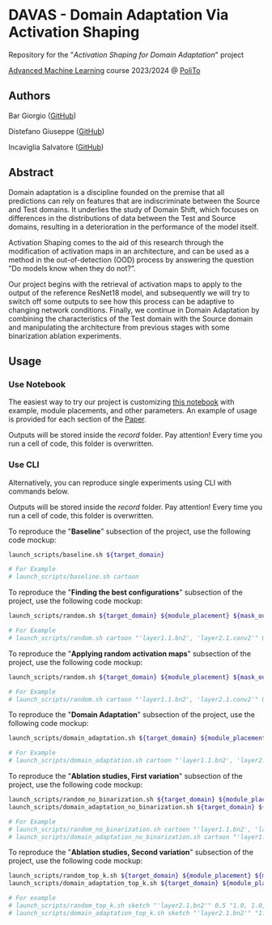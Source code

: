 # DAVAS - Domain Adaptation Via Activation Shaping

Repository for the "*Activation Shaping for Domain Adaptation*" project

<a href="https://didattica.polito.it/pls/portal30/gap.pkg_guide.viewGap?p_cod_ins=01URWOV&p_a_acc=2024&p_header=S&p_lang=IT&multi=N">Advanced Machine Learning</a> course 2023/2024 @ <a href="https://www.polito.it/">PoliTo</a>

## Authors

Bar Giorgio (<a href="https://github.com/GiorgioBar">GitHub</a>)

Distefano Giuseppe (<a href="https://github.com/Giuseppe-Distefano">GitHub</a>)

Incaviglia Salvatore (<a href="https://github.com/SalvatorePolito98">GitHub</a>)

## Abstract

Domain adaptation is a discipline founded on the premise that all predictions can rely on features that are indiscriminate between the Source and Test domains. It underlies the study of Domain Shift, which focuses on differences in the distributions of data between the Test and Source domains, resulting in a deterioration in the performance of the model itself.

Activation Shaping comes to the aid of this research through the modification of activation maps in an architecture, and can be used as a method in the out-of-detection (OOD) process by answering the question ”Do models know when they do not?”.

Our project begins with the retrieval of activation maps to apply to the output of the reference ResNet18 model, and subsequently we will try to switch off some outputs to see how this process can be adaptive to changing network conditions. Finally, we continue in Domain Adaptation by combining the characteristics of the Test domain with the Source domain and manipulating the architecture from previous stages with some binarization ablation experiments.

## Usage

### Use Notebook

The easiest way to try our project is customizing <a href="https://github.com/Giuseppe-Distefano/davas/Notebook.ipynb">this notebook</a> with example, module placements, and other parameters. An example of usage is provided for each section of the <a href="https://github.com/Giuseppe-Distefano/davas/Paper.pdf">Paper</a>.

Outputs will be stored inside the *record* folder. Pay attention! Every time you run a cell of code, this folder is overwritten.

### Use CLI

Alternatively, you can reproduce single experiments using CLI with commands below.

Outputs will be stored inside the *record* folder. Pay attention! Every time you run a cell of code, this folder is overwritten.

To reproduce the "**Baseline**" subsection of the project, use the following code mockup:

```bash
launch_scripts/baseline.sh ${target_domain}

# For Example
# launch_scripts/baseline.sh cartoon
```

To reproduce the "**Finding the best configurations**" subsection of the project, use the following code mockup:

```bash
launch_scripts/random.sh ${target_domain} ${module_placement} ${mask_out_ratio}

# For Example
# launch_scripts/random.sh cartoon "'layer1.1.bn2', 'layer2.1.conv2'" 0.50
```

To reproduce the "**Applying random activation maps**" subsection of the project, use the following code mockup:

```bash
launch_scripts/random.sh ${target_domain} ${module_placement} ${mask_out_ratio}

# For Example
# launch_scripts/random.sh cartoon "'layer1.1.bn2', 'layer2.1.conv2'" 0.25
```

To reproduce the "**Domain Adaptation**" subsection of the project, use the following code mockup:

```bash
launch_scripts/domain_adaptation.sh ${target_domain} ${module_placement}

# For Example
# launch_scripts/domain_adaptation.sh cartoon "'layer1.1.bn2', 'layer2.1.conv2'"
```

To reproduce the "**Ablation studies, First variation**" subsection of the project, use the following code mockup:

```bash
launch_scripts/random_no_binarization.sh ${target_domain} ${module_placement} ${mask_out_ratio}
launch_scripts/domain_adaptation_no_binarization.sh ${target_domain} ${module_placement}

# For Example
# launch_scripts/random_no_binarization.sh cartoon "'layer1.1.bn2', 'layer2.1.conv2'" 0.25
# launch_scripts/domain_adaptation_no_binarization.sh cartoon "'layer1.1.bn2', 'layer2.1.conv2'"
```

To reproduce the "**Ablation studies, Second variation**" subsection of the project, use the following code mockup:

```bash
launch_scripts/random_top_k.sh ${target_domain} ${module_placement} ${mask_out_ratio} ${k_values}
launch_scripts/domain_adaptation_top_k.sh ${target_domain} ${module_placement} ${k_values}

# For example
# launch_scripts/random_top_k.sh sketch "'layer2.1.bn2'" 0.5 "1.0, 1.0, 1.0, 0.5"
# launch_scripts/domain_adaptation_top_k.sh sketch "'layer2.1.bn2'" "1.0, 1.0, 1.0, 0.5"
```
